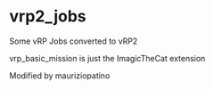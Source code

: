 # vrp2_jobs
Some vRP Jobs converted to vRP2

vrp_basic_mission is just  the ImagicTheCat extension

Modified by mauriziopatino 
